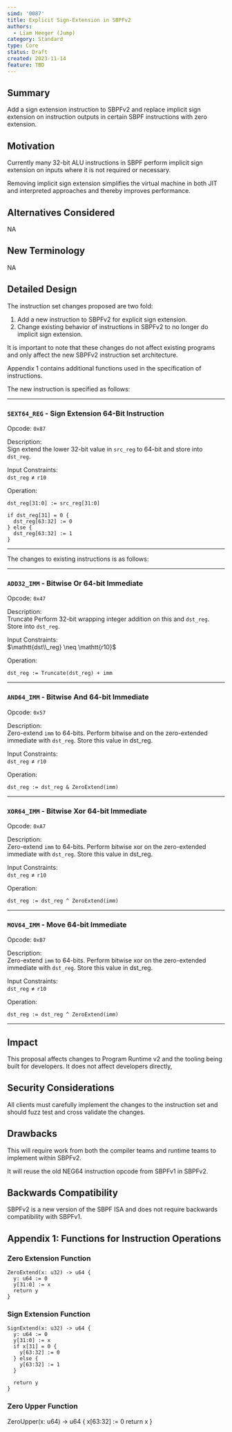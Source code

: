 ```yaml
---
simd: '0087'
title: Explicit Sign-Extension in SBPFv2
authors:
  - Liam Heeger (Jump)
category: Standard
type: Core
status: Draft
created: 2023-11-14
feature: TBD
---
```


## Summary

Add a sign extension instruction to SBPFv2 and replace implicit sign extension
on instruction outputs in certain SBPF instructions with zero extension.

## Motivation

Currently many 32-bit ALU instructions in SBPF perform implicit sign extension 
on inputs where it is not required or necessary.

Removing implicit sign extension simplifies the virtual machine in both JIT and
interpreted approaches and thereby improves performance.

## Alternatives Considered

NA

## New Terminology

NA

## Detailed Design

The instruction set changes proposed are two fold: 

1. Add a new instruction to SBPFv2 for explicit sign extension.
1. Change existing behavior of instructions in SBPFv2 to no longer do implicit
sign extension.

It is important to note that these changes do not affect existing programs and
only affect the new SBPFv2 instruction set architecture.

Appendix 1 contains additional functions used in the specification of 
instructions.

The new instruction is specified as follows:

---

### `SEXT64_REG` - Sign Extension 64-Bit Instruction

Opcode: `0x87`

Description: \
Sign extend the lower 32-bit value in `src_reg` to 64-bit and store into 
`dst_reg`.

Input Constraints: \
$\mathtt{dst\_reg} \neq \mathtt{r10}$

Operation:

```
dst_reg[31:0] := src_reg[31:0]

if dst_reg[31] = 0 {
  dst_reg[63:32] := 0
} else {
  dst_reg[63:32] := 1
}
```

---

The changes to existing instructions is as follows:

---

### `ADD32_IMM` - Bitwise Or 64-bit Immediate

Opcode: `0x47`

Description: \
Truncate Perform 32-bit wrapping integer addition on this and `dst_reg`. Store into `dst_reg`.

Input Constraints: \
$\mathtt{dst\\_reg} \neq \mathtt{r10}$

Operation:

```
dst_reg := Truncate(dst_reg) + imm
```

---

### `AND64_IMM` - Bitwise And 64-bit Immediate

Opcode: `0x57`

Description: \
Zero-extend `imm` to 64-bits. Perform bitwise and on the zero-extended immediate
with `dst_reg`. Store this value in dst_reg.

Input Constraints: \
$\mathtt{dst\_reg} \neq \mathtt{r10}$

Operation:

```
dst_reg := dst_reg & ZeroExtend(imm)
```

---

### `XOR64_IMM` - Bitwise Xor 64-bit Immediate

Opcode: `0xA7`

Description: \
Zero-extend `imm` to 64-bits. Perform bitwise xor on the zero-extended immediate
with `dst_reg`. Store this value in dst_reg.

Input Constraints: \
$\mathtt{dst\_reg} \neq \mathtt{r10}$

Operation:

```
dst_reg := dst_reg ^ ZeroExtend(imm)
```

---

### `MOV64_IMM` - Move 64-bit Immediate

Opcode: `0xB7`

Description: \
Zero-extend `imm` to 64-bits. Perform bitwise xor on the zero-extended immediate
with `dst_reg`. Store this value in dst_reg.

Input Constraints: \
$\mathtt{dst\_reg} \neq \mathtt{r10}$

Operation:

```
dst_reg := dst_reg ^ ZeroExtend(imm)
```

---

## Impact

This proposal affects changes to Program Runtime v2 and the tooling being built
for developers. It does not affect developers directly, 

## Security Considerations

All clients must carefully implement the changes to the instruction set and
should fuzz test and cross validate the changes.

## Drawbacks

This will require work from both the compiler teams and runtime teams to 
implement within SBPFv2.

It will reuse the old NEG64 instruction opcode from SBPFv1 in SBPFv2. 

## Backwards Compatibility 

SBPFv2 is a new version of the SBPF ISA and does not require backwards 
compatibility with SBPFv1.

## Appendix 1: Functions for Instruction Operations

### Zero Extension Function

```
ZeroExtend(x: u32) -> u64 {
  y: u64 := 0
  y[31:0] := x
  return y
}
```

### Sign Extension Function 

```
SignExtend(x: u32) -> u64 {
  y: u64 := 0
  y[31:0] := x
  if x[31] = 0 {
    y[63:32] := 0
  } else {
    y[63:32] := 1
  }

  return y
}
```

### Zero Upper Function
ZeroUpper(x: u64) -> u64 {
  x[63:32] := 0
  return x
}